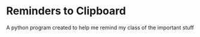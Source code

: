 # Reminders to Clipboard
 A python program created to help me remind my class of the important stuff

